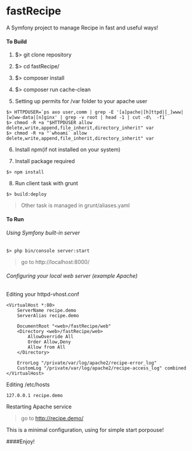 fastRecipe
==========

A Symfony project to manage Recipe in fast and useful ways!


#### To Build

1) $> git clone repository

2) $> cd fastRecipe/

3) $> composer install

4) $> composer run cache-clean

5) Setting up permits for /var folder to your apache user

```shell
$> HTTPDUSER=`ps axo user,comm | grep -E '[a]pache|[h]ttpd|[_]www|[w]ww-data|[n]ginx' | grep -v root | head -1 | cut -d\  -f1` 
$> chmod -R +a "$HTTPDUSER allow delete,write,append,file_inherit,directory_inherit" var
$> chmod -R +a "`whoami` allow delete,write,append,file_inherit,directory_inherit" var
```

6) Install npm(if not installed on your system)

7) Install package required

```shell
$> npm install
```

8) Run client task with grunt

```shell
$> build:deploy
```

> Other task is managed in grunt/aliases.yaml 

#### To Run

###### Using Symfony built-in server

```shell
$> php bin/console server:start
```
> go to http://localhost:8000/

###### Configuring your local web server (example Apache)

Editing your httpd-vhost.conf

```shell
<VirtualHost *:80>
    ServerName recipe.demo
    ServerAlias recipe.demo

    DocumentRoot "<web>/fastRecipe/web"
    <Directory <web>/fastRecipe/web>
        AllowOverride All
        Order Allow,Deny
        Allow from All
    </Directory>

    ErrorLog "/private/var/log/apache2/recipe-error_log"
    CustomLog "/private/var/log/apache2/recipe-access_log" combined
</VirtualHost>
```

Editing /etc/hosts

```shell
127.0.0.1 recipe.demo
```

Restarting Apache service

> go to http://recipe.demo/

This is a minimal configuration, using for simple start porpouse!

####Enjoy!
